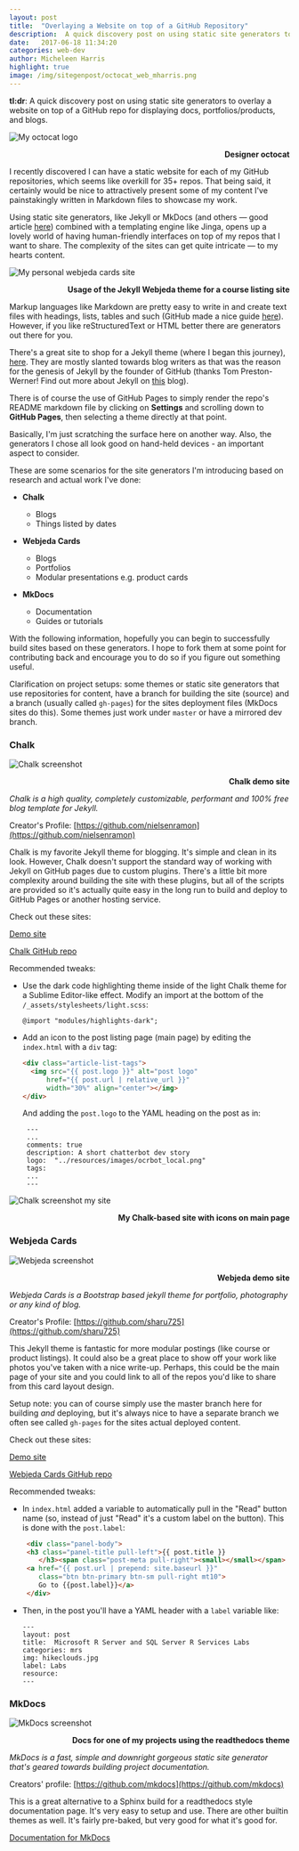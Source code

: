 ```yaml
---
layout: post
title:  "Overlaying a Website on top of a GitHub Repository"
description:  A quick discovery post on using static site generators to overlay a website on top of a GitHub repo for displaying docs, portfolios/products, and blogs.
date:   2017-06-18 11:34:20
categories: web-dev
author: Micheleen Harris
highlight: true
image: /img/sitegenpost/octocat_web_mharris.png
---
```


**tl:dr**:  A quick discovery post on using static site generators to overlay a website on top of a GitHub repo for displaying docs, portfolios/products, and blogs.

![My octocat logo](/img/sitegenpost/octocat_web_mharris.png)
<p align="right"><b>Designer octocat</b></p>

I recently discovered I can have a static website for each of my GitHub repositories, which seems like overkill for 35+ repos.  That being said, it certainly would be nice to attractively present some of my content I've painstakingly written in Markdown files to showcase my work.

Using static site generators, like Jekyll or MkDocs (and others — good article [here](https://www.fullstackpython.com/static-site-generator.html)) combined with a templating engine like Jinga, opens up a lovely world of having human-friendly interfaces on top of my repos that I want to share.  The complexity of the sites can get quite intricate — to my hearts content.

![My personal webjeda cards site](/img/sitegenpost/my_webjeda_main.png)
<p align="right"><b>Usage of the Jekyll Webjeda theme for a course listing site</b></p>

Markup languages like Markdown are pretty easy to write in and create text files with headings, lists, tables and such (GitHub made a nice guide [here](https://guides.github.com/features/mastering-markdown/)).  However, if you like reStructuredText or HTML better there are generators out there for you.

There's a great site to shop for a Jekyll theme (where I began this journey), [here](http://jekyllthemes.org/).  They are mostly slanted towards blog writers as that was the reason for the genesis of Jekyll by the founder of GitHub (thanks Tom Preston-Werner!  Find out more about Jekyll on [this](https://www.smashingmagazine.com/2015/11/static-website-generators-jekyll-middleman-roots-hugo-review/#jekyll) blog).

There is of course the use of GitHub Pages to simply render the repo's README markdown file by clicking on **Settings** and scrolling down to **GitHub Pages**, then selecting a theme directly at that point.  

Basically, I'm just scratching the surface here on another way.  Also, the generators I chose all look good on hand-held devices - an important aspect to consider.

These are some scenarios for the site generators I'm introducing based on research and actual work I've done:

* **Chalk**
  * Blogs
  * Things listed by dates

* **Webjeda Cards**
  * Blogs
  * Portfolios
  * Modular presentations e.g. product cards

* **MkDocs**
  * Documentation
  * Guides or tutorials

With the following information, hopefully you can begin to successfully build sites based on these generators.  I hope to fork them at some point for contributing back and encourage you to do so if you figure out something useful.

Clarification on project setups:  some themes or static site generators that use repositories for content, have a branch for building the site (source) and a branch (usually called `gh-pages`) for the sites deployment files (MkDocs sites do this).  Some themes just work under `master` or have a mirrored dev branch.

### Chalk

![Chalk screenshot](/img/sitegenpost/chalk_main.png)
<p align="right"><b>Chalk demo site</b></p>

_Chalk is a high quality, completely customizable, performant and 100% free blog template for Jekyll._

Creator's Profile:  [https://github.com/nielsenramon](https://github.com/nielsenramon)

Chalk is my favorite Jekyll theme for blogging.  It's simple and clean in its look.  However, Chalk doesn't support the standard way of working with Jekyll on GitHub pages due to custom plugins.  There's a little bit more complexity around building the site with these plugins, but all of the scripts are provided so it's actually quite easy in the long run to build and deploy to GitHub Pages or another hosting service.

Check out these sites:

[Demo site](http://chalk.nielsenramon.com/)

[Chalk GitHub repo](https://github.com/nielsenramon/chalk)

Recommended tweaks: 
 
*  Use the dark code highlighting theme inside of the light Chalk theme for a Sublime Editor-like effect.  Modify an import at the bottom of the `/_assets/stylesheets/light.scss`:

    ```
    @import "modules/highlights-dark";
    ```
    
*  Add an icon to the post listing page (main page) by editing the `index.html` with a `div` tag:

    ```html
    <div class="article-list-tags">
      <img src="{{ post.logo }}" alt="post logo" 
          href="{{ post.url | relative_url }}" 
          width="30%" align="center"></img>
    </div>
    ```
    And adding the `post.logo` to the YAML heading on the post as in:
   
   ```text
    ---
	...
	comments: true
	description: A short chatterbot dev story
	logo:  "../resources/images/ocrbot_local.png"
	tags:
	...
	---
   ```

![Chalk screenshot my site](/img/sitegenpost/my_chalk_main.png)
<p align="right"><b>My Chalk-based site with icons on main page</b></p>

### Webjeda Cards

![Webjeda screenshot](/img/sitegenpost/webjeda_main.png)
<p align="right"><b>Webjeda demo site</b></p>

_Webjeda Cards is a Bootstrap based jekyll theme for portfolio, photography or any kind of blog._

Creator's Profile:  [https://github.com/sharu725](https://github.com/sharu725)

This Jekyll theme is fantastic for more modular postings (like course or product listings).  It could also be a great place to show off your work like photos you've taken with a nice write-up.  Perhaps, this could be the main page of your site and you could link to all of the repos you'd like to share from this card layout design.

Setup note:  you can of course simply use the master branch here for building _and_ deploying, but it's always nice to have a separate branch we often see called `gh-pages` for the sites actual deployed content.

Check out these sites:

[Demo site](http://webjeda.com/cards/)

[Webjeda Cards GitHub repo](https://github.com/sharu725/cards)

Recommended tweaks:

* In `index.html` added a variable to automatically pull in the "Read" button name (so, instead of just "Read" it's a custom label on the button).  This is done with the `post.label`:
	
	```html
	 <div class="panel-body">
	 <h3 class="panel-title pull-left">{{ post.title }}
	    </h3><span class="post-meta pull-right"><small></small></span>
	 <a href="{{ post.url | prepend: site.baseurl }}" 
	    class="btn btn-primary btn-sm pull-right mt10">
	    Go to {{post.label}}</a>
	 </div>
	```
	
* Then, in the post you'll have a YAML header with a `label` variable like:
	
	```text
	---
	layout: post
	title:  Microsoft R Server and SQL Server R Services Labs
	categories: mrs
	img: hikeclouds.jpg
	label: Labs
	resource:
	---
	```

### MkDocs

![MkDocs screenshot](/img/sitegenpost/my_mkdocs_main.png)
<p align="right"><b>Docs for one of my projects using the readthedocs theme</b></p>

_MkDocs is a fast, simple and downright gorgeous static site generator that's geared towards building project documentation._

Creators' profile:  [https://github.com/mkdocs](https://github.com/mkdocs)

This is a great alternative to a Sphinx build for a readthedocs style documentation page.  It's very easy to setup and use.  There are other builtin themes as well.  It's fairly pre-baked, but very good for what it's good for.

[Documentation for MkDocs](http://www.mkdocs.org/#mkdocs)